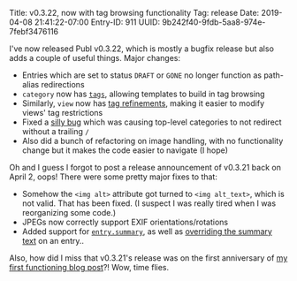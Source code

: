 Title: v0.3.22, now with tag browsing functionality
Tag: release
Date: 2019-04-08 21:41:22-07:00
Entry-ID: 911
UUID: 9b242f40-9fdb-5aa8-974e-7febf3476116

I've now released Publ v0.3.22, which is mostly a bugfix release but also adds a couple of useful things. Major changes:

* Entries which are set to status `DRAFT` or `GONE` no longer function as path-alias redirections
* `category` now has [`tags`](170#tags), allowing templates to build in tag browsing
* Similarly, `view` now has [tag refinements](150#tags), making it easier to modify views' tag restrictions
* Fixed a [silly bug](/issue/188) which was causing top-level categories to not redirect without a trailing `/`
* Also did a bunch of refactoring on image handling, with no functionality change but it makes the code easier to navigate (I hope)

Oh and I guess I forgot to post a release announcement of v0.3.21 back on April 2, oops! There were some pretty major fixes to that:

* Somehow the `<img alt>` attribute got turned to `<img alt_text>`, which is not valid. That has been fixed. (I suspect I was really tired when I was reorganizing some code.)
* JPEGs now correctly support EXIF orientations/rotations
* Added support for [`entry.summary`](115#summary), as well as [overriding the summary text](322#summary) on an entry..

Also, how did I miss that v0.3.21's release was on the first anniversary of [my first functioning blog post](325)?! Wow, time flies.
